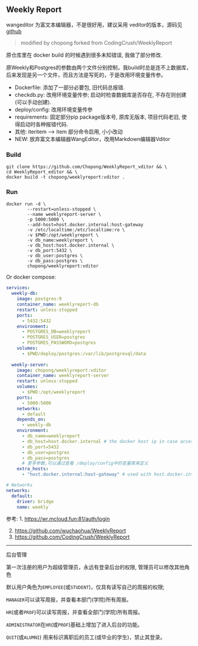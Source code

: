 ## Weekly Report

wangeditor 为富文本编辑器，不是很好用，建议采用 veditor的版本，源码见[github](https://github.com/Chopong/WeeklyReport_vditor)

> modified by chopong forked from CodingCrush/WeeklyReport

原仓库里在 docker build 的时候遇到很多未知错误, 我做了部分修改.

原Weekly和Postgres的参数由两个文件分别控制，我build时总是连不上数据库，后来发现是另一个文件，而且方法是写死的，于是改用环境变量传参。

* Dockerfile: 添加了一部分必要包, 旧代码总报错.
* checkdb.py: 改用环境变量传参; 启动时检查数据库是否存在, 不存在则创建(可以手动创建).
* deploy/config: 改用环境变量传参
* requirements: 固定部分pip package版本号, 原库无版本, 项目代码老旧, 使得启动时各种报错代码.
* 其他: iteritem --> item 部分命令启用, 小小改动
* NEW: 放弃富文本编辑器WangEditor，改用Markdown编辑器Vditor

### Build

```shell
git clone https://github.com/Chopong/WeeklyReport_vditor && \
cd WeeklyReport_editor && \
docker build -t chopong/weeklyreport:vditor .
```

### Run

```shell
docker run -d \
        --restart=unless-stopped \
        --name weeklyreport-server \
        -p 5000:5000 \
        --add-host=host.docker.internal:host-gateway
        -v /etc/localtime:/etc/localtime:ro \
        -v $PWD:/opt/weeklyreport \
        -v db_name:weeklyreport \
        -v db_host:host.docker.internal \
        -v db_port:5432 \
        -v db_user:postgres \
        -v db_pass:postgres \
        chopong/weeklyreport:vditor
```

Or docker compose:

```yaml
services:
  weekly-db:
    image: postgres:9
    container_name: weeklyreport-db
    restart: unless-stopped
    ports:
      - 5432:5432
    environment:
      - POSTGRES_DB=weeklyreport
      - POSTGRES_USER=postgres
      - POSTGRES_PASSWORD=postgres
    volumes:
      - $PWD/deploy/postgres:/var/lib/postgresql/data
      
  weekly-server:
    image: chopong/weeklyreport:vditor
    container_name: weeklyreport-server
    restart: unless-stopped
    volumes:
      - $PWD:/opt/weeklyreport
    ports:
      - 5000:5000
    networks:
      - default
    depends_on:
      - weekly-db
    environment:
      - db_name=weeklyreport
      - db_host=host.docker.internal # the docker host ip in case access denied
      - db_port=5432
      - db_user=postgres
      - db_pass=postgres
      # 更多参数,可以通过查看 /deploy/config中的变量表来定义
    extra_hosts:
      - "host.docker.internal:host-gateway" # used with host.docker.internal

# Networks
networks:
  default:
    driver: bridge
    name: weekly
```



参考: 1. https://wr.mcloud.fun:81/auth/login

2. https://github.com/wuchaohua/WeeklyReport
3. https://github.com/CodingCrush/WeeklyReport

---

后台管理

第一次注册的用户为超级管理员，永远有登录后台的权限, 管理员可以修改其他角色


默认用户角色为`EMPLOYEE`(或`STUDENT`)，仅具有读写自己的周报的权限;

`MANAGER`可以读写周报，并查看本部门(学院)所有周报。

`HR`(或者`PROF`)可以读写周报，并查看全部门(学院)所有周报。

`ADMINISTRATOR`在`HR`(或`PROF`)基础上增加了进入后台的功能。

`QUIT`(或`ALUMNI`) 用来标识离职后的员工(或毕业的学生)，禁止其登录。
